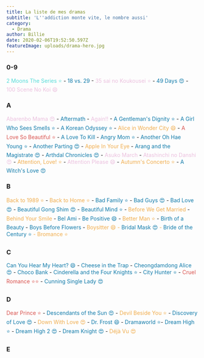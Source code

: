 ```yaml
---
title: La liste de mes dramas
subtitle: 'L''addiction monte vite, le nombre aussi'
category:
  - Drama
author: Billie
date: 2020-02-06T19:52:50.597Z
featureImage: uploads/drama-hero.jpg
---
```

### 0-9

<h style="color:#56dcd8">2 Moons The Series ⭐</h> - <h style="color:#117BAA">18 vs. 29</h> - <h style="color:#EBC0DE">35 sai no Koukousei ⭐</h> - <h style="color:#117BAA"> 49 Days 😍 </h> - <h style="color:#EBC0DE">100 Scene No Koi 😄</h>

### A

<h style="color:#EBC0DE">Abarenbo Mama 😍</h> - <h style="color:#117BAA">Aftermath</h> - <h style="color:#EBC0DE">Again!!</h> - <h style="color:#117BAA">A Gentleman's Dignity ⭐</h> - <h style="color:#117BAA">A Girl Who Sees Smells ⭐</h> - <h style="color:#117BAA">A Korean Odyssey ⭐ </h>- <h style="color:#f0ad4e">Alice in Wonder City 😄</h> - <h style="color:#d9534f">A Love So Beautiful ⭐ </h>- <h style="color:#117BAA">A Love To Kill </h> - <h style="color:#117BAA">Angry Mom ⭐</h> - <h style="color:#117BAA">Another Oh Hae Young ⭐ </h>- <h style="color:#117BAA">Another Parting 😍</h> - <h style="color:#f0ad4e">Apple In Your Eye</h> - <h style="color:#117BAA">Arang and the Magistrate 😍</h> - <h style="color:#117BAA">Arthdal Chronicles 😍</h> - <h style="color:#EBC0DE">Asuko March</h> - <h style="color:#EBC0DE">Atashinchi no Danshi 😍</h> - <h style="color:#f0ad4e">Attention, Love! ⭐</h> - <h style="color:#EBC0DE">Attention Please 😄</h> -  <h style="color:#f0ad4e">Autumn's Concerto ⭐</h> - <h style="color:#117BAA">A Witch's Love 😍</h>

### B

<h style="color:#f0ad4e">Back to 1989 ⭐</h> - <h style="color:#f0ad4e">Back to Home ⭐</h> - <h style="color:#117BAA">Bad Family ⭐</h> - <h style="color:#117BAA">Bad Guys 😍</h> - <h style="color:#117BAA">Bad Love 😍</h> - <h style="color:#117BAA">Beautiful Gong Shim 😍</h> - <h style="color:#117BAA">Beautiful Mind ⭐</h> - <h style="color:#f0ad4e">Before We Get Married </h>- <h style="color:#f0ad4e">Behind Your Smile</h> - <h style="color:#117BAA">Bel Ami</h> - <h style="color:#117BAA">Be Positive 😄</h> - <h style="color:#f0ad4e">Better Man ⭐</h> -   <h style="color:#117BAA">Birth of a Beauty</h> - <h style="color:#117BAA">Boys Before Flowers</h> - <h style="color:#f0ad4e">Boysitter 😄<h> - <h style="color:#117BAA">Bridal Mask 😍</h> - <h style="color:#117BAA">Bride of the Century ⭐</h> - <h style="color:#f0ad4e">Bromance ⭐</h>

### C

<h style="color:#117BAA">Can You Hear My Heart? 😄</h> - <h style="color:#117BAA">Cheese in the Trap </h> - <h style="color:#117BAA">Cheongdamdong Alice 😍</h> - <h style="color:#117BAA">Choco Bank</h> - <h style="color:#117BAA">Cinderella and the Four Knights ⭐</h> - <h style="color:#117BAA">City Hunter ⭐</h> -   <h style="color:#d9534f">Cruel Romance ⭐⭐</h> - <h style="color:#117BAA">Cunning Single Lady 😍</h>

### D

<h style="color:#d9534f">Dear Prince ⭐</h> - <h style="color:#117BAA">Descendants of the Sun 😍</h> - <h style="color:#f0ad4e">Devil Beside You ⭐</h> - <h style="color:#117BAA">Discovery of Love 😍</h> - <h style="color:#f0ad4e">Down With Love 😍</h> - <h style="color:#117BAA">Dr. Frost 😄</h> -  <h style="color:#117BAA">Dramaworld ⭐</h>- <h style="color:#117BAA">Dream High ⭐</h> - <h style="color:#117BAA">Dream High 2 😍 </h>- <h style="color:#117BAA">Dream Knight 😍</h> - <h style="color:#f0ad4e">Déjà Vu 😍</h>

### E

